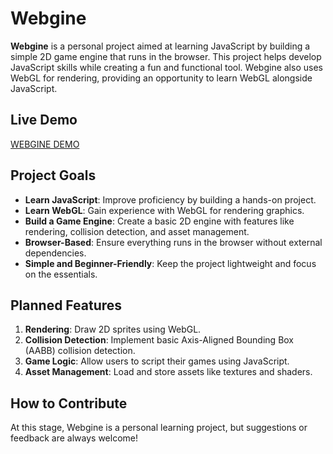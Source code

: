 # Webgine

**Webgine** is a personal project aimed at learning JavaScript by building a simple 2D game engine that runs in the browser. This project helps develop JavaScript skills while creating a fun and functional tool. Webgine also uses WebGL for rendering, providing an opportunity to learn WebGL alongside JavaScript.

## Live Demo

[WEBGINE DEMO](https://auilk.github.io/Webgine/)

## Project Goals

- **Learn JavaScript**: Improve proficiency by building a hands-on project.
- **Learn WebGL**: Gain experience with WebGL for rendering graphics.
- **Build a Game Engine**: Create a basic 2D engine with features like rendering, collision detection, and asset management.
- **Browser-Based**: Ensure everything runs in the browser without external dependencies.
- **Simple and Beginner-Friendly**: Keep the project lightweight and focus on the essentials.

## Planned Features

1. **Rendering**: Draw 2D sprites using WebGL.
2. **Collision Detection**: Implement basic Axis-Aligned Bounding Box (AABB) collision detection.
3. **Game Logic**: Allow users to script their games using JavaScript.
4. **Asset Management**: Load and store assets like textures and shaders.

## How to Contribute

At this stage, Webgine is a personal learning project, but suggestions or feedback are always welcome!
